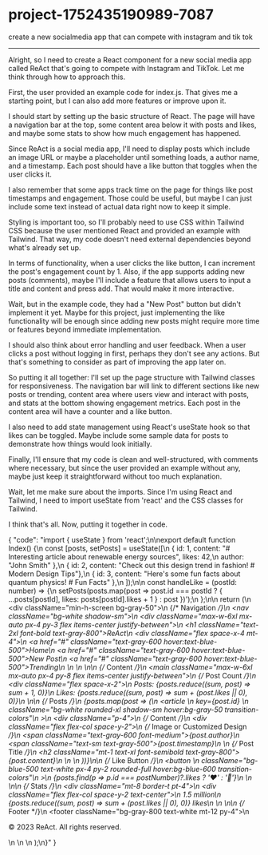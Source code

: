 # project-1752435190989-7087

create a new socialmedia app  that can compete with instagram and tik  tok

---

<think>
Alright, so I need to create a React component for a new social media app called ReAct that's going to compete with Instagram and TikTok. Let me think through how to approach this.

First, the user provided an example code for index.js. That gives me a starting point, but I can also add more features or improve upon it.

I should start by setting up the basic structure of React. The page will have a navigation bar at the top, some content area below it with posts and likes, and maybe some stats to show how much engagement has happened.

Since ReAct is a social media app, I'll need to display posts which include an image URL or maybe a placeholder until something loads, a author name, and a timestamp. Each post should have a like button that toggles when the user clicks it.

I also remember that some apps track time on the page for things like post timestamps and engagement. Those could be useful, but maybe I can just include some text instead of actual data right now to keep it simple.

Styling is important too, so I'll probably need to use CSS within Tailwind CSS because the user mentioned React and provided an example with Tailwind. That way, my code doesn't need external dependencies beyond what's already set up.

In terms of functionality, when a user clicks the like button, I can increment the post's engagement count by 1. Also, if the app supports adding new posts (comments), maybe I'll include a feature that allows users to input a title and content and press add. That would make it more interactive.

Wait, but in the example code, they had a "New Post" button but didn't implement it yet. Maybe for this project, just implementing the like functionality will be enough since adding new posts might require more time or features beyond immediate implementation.

I should also think about error handling and user feedback. When a user clicks a post without logging in first, perhaps they don't see any actions. But that's something to consider as part of improving the app later on.

So putting it all together: I'll set up the page structure with Tailwind classes for responsiveness. The navigation bar will link to different sections like new posts or trending, content area where users view and interact with posts, and stats at the bottom showing engagement metrics. Each post in the content area will have a counter and a like button.

I also need to add state management using React's useState hook so that likes can be toggled. Maybe include some sample data for posts to demonstrate how things would look initially.

Finally, I'll ensure that my code is clean and well-structured, with comments where necessary, but since the user provided an example without any, maybe just keep it straightforward without too much explanation.

Wait, let me make sure about the imports. Since I'm using React and Tailwind, I need to import useState from 'react' and the CSS classes for Tailwind.

I think that's all. Now, putting it together in code.
</think>

{
  "code": "import { useState } from 'react';\n\nexport default function Index() {\n  const [posts, setPosts] = useState([\n    { id: 1, content: \"# Interesting article about renewable energy sources\", likes: 42,\n      author: \"John Smith\" },\n    { id: 2, content: \"Check out this design trend in fashion! # Modern Design Tips\"},\n    { id: 3, content: \"Here's some fun facts about quantum physics! # Fun Facts\" },\n  ]);\n\n  const handleLike = (postId: number) => {\n    setPosts(posts.map(post => post.id === postId ? { ...posts[postId], likes: posts[postId].likes + 1 } : post })');\n  };\n\n  return (\n    <div className=\"min-h-screen bg-gray-50\">\n      {/* Navigation */}\n      <nav className=\"bg-white shadow-sm\">\n        <div className=\"max-w-6xl mx-auto px-4 py-3 flex items-center justify-between\">\n          <h1 className=\"text-2xl font-bold text-gray-800\">ReAct</h1>\n          <div className=\"flex space-x-4 mt-4\">\n            <a href=\"#\" className=\"text-gray-600 hover:text-blue-500\">Home</a>\n            <a href=\"#\" className=\"text-gray-600 hover:text-blue-500\">New Post</a>\n            <a href=\"#\" className=\"text-gray-600 hover:text-blue-500\">Trending</a>\n          </div>\n        </div>\n      </nav>\n\n      {/* Content */}\n      <main className=\"max-w-6xl mx-auto px-4 py-8 flex items-center justify-between\">\n        {/* Post Count */}\n        <div className=\"flex space-x-2\">\n          <span>Posts: {posts.reduce((sum, post) => sum + 1, 0)}</span>\n          <span>Likes: {posts.reduce((sum, post) => sum + (post.likes || 0), 0)}</span>\n        </div>\n\n        {/* Posts */}\n        {posts.map(post => (\n          <article \n            key={post.id} \n            className=\"bg-white rounded-xl shadow-sm hover:bg-gray-50 transition-colors\"\n          >\n            <div className=\"p-4\">\n              {/* Content */}\n              <div className=\"flex flex-col space-y-2\">\n                {/* Image or Customized Design */}\n                <span className=\"text-gray-600 font-medium\">{post.author}</span>\n                <span className=\"text-sm text-gray-500\">{post.timestamp}</span>\n              </div>\n              {/* Post Title */}\n              <h2 className=\"mt-1 text-xl font-semibold text-gray-800\">{post.content}</h2>\n            </article>\n          </article>\n        ))}\n\n        {/* Like Button */}\n        <button \n          className=\"bg-blue-500 text-white px-4 py-2 rounded-full hover:bg-blue-600 transition-colors\"\n         >\n          {posts.find(p => p.id === postNumber)?.likes ? '❤️' : '🤍'}\n        </button>\n      </main>\n\n      {/* Stats */}\n      <div className=\"mt-8 border-t pt-4\">\n        <div className=\"flex flex-col space-y-2 text-center\">\n          <span>1.5 million</span>\n          <span>{posts.reduce((sum, post) => sum + (post.likes || 0), 0)} likes</span>\n        </div>\n      </div>\n\n      {/* Footer */}\n      <footer className=\"bg-gray-800 text-white mt-12 py-4\">\n        <p>© 2023 ReAct. All rights reserved.</p>\n      </footer>\n    </div>\n  );\n}"
}